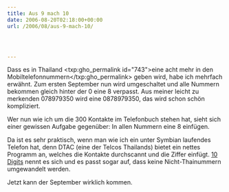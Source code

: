 ```yaml
---
title: Aus 9 mach 10
date: 2006-08-20T02:18:00+00:00
url: /2006/08/aus-9-mach-10/




---
```

Dass es in Thailand <txp:gho_permalink id="743">eine acht mehr in den Mobiltelefonnummern</txp:gho_permalink> geben wird, habe ich mehrfach erwähnt. Zum ersten September nun wird umgeschaltet und alle Nummern bekommen gleich hinter der 0 eine 8 verpasst. Aus meiner leicht zu merkenden 078979350 wird eine 0878979350, das wird schon schön kompliziert.

Wer nun wie ich um die 300 Kontakte im Telefonbuch stehen hat, sieht sich einer gewissen Aufgabe gegenüber: In allen Nummern eine 8 einfügen.

Da ist es sehr praktisch, wenn man wie ich ein unter Symbian laufendes Telefon hat, denn <span class="caps">DTAC</span> (eine der Telcos Thailands) bietet ein nettes Programm an, welches die Kontakte durchscannt und die Ziffer einfügt. [10 Digits][1] nennt es sich und es passt sogar auf, dass keine Nicht-Thainummern umgewandelt werden.

Jetzt kann der September wirklich kommen.

 [1]: http://www.dtac.co.th/th/10digits/symbian9to10.aspx
